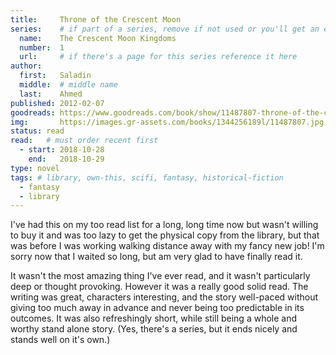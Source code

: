 ```yaml
---
title:     Throne of the Crescent Moon
series:    # if part of a series, remove if not used or you'll get an error
  name:    The Crescent Moon Kingdoms
  number:  1
  url:     # if there's a page for this series reference it here
author: 
  first:   Saladin
  middle:  # middle name
  last:    Ahmed
published: 2012-02-07 
goodreads: https://www.goodreads.com/book/show/11487807-throne-of-the-crescent-moon
img:       https://images.gr-assets.com/books/1344256189l/11487807.jpg
status: read
read:   # must order recent first
  - start: 2018-10-28 
    end:   2018-10-29
type: novel
tags: # library, own-this, scifi, fantasy, historical-fiction
  - fantasy
  - library
---
```


I've had this on my too read list for a long, long time now but wasn't willing to buy it and was too lazy to get the physical copy from the library, but that was before I was working walking distance away with my fancy new job! I'm sorry now that I waited so long, but am very glad to have finally read it.  

It wasn't the most amazing thing I've ever read, and it wasn't particularly deep or thought provoking. However it was a really good solid read. The writing was great, characters interesting, and the story well-paced without giving too much away in advance and never being too predictable in its outcomes. It was also refreshingly short, while still being a whole and worthy stand alone story. (Yes, there's a series, but it ends nicely and stands well on it's own.) 